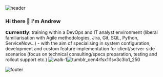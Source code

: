 ![header](https://capsule-render.vercel.app/api?type=wave&color=gradient&height=270&section=headerr&text=Andrew%20Rowe's%20GitHub&fontSize=25)

### Hi there 👋 I'm Andrew 

𝗖𝘂𝗿𝗿𝗲𝗻𝘁𝗹𝘆: training within a DevOps and IT analyst environment (liberal familiarisation with Agile methodologies, Jira, Git, SQL, Python, ServiceNow...) - with the aim of specialising in system configuration, development and custom feature implementation for client/server-side scenarios (focus on technical consulting/specs preparation, testing and rollout support etc.) 
![walk-1](https://user-images.githubusercontent.com/97597415/150378741-6f2d510b-ffc6-425e-9120-b77038088530.gif)![tumblr_oen4rfsx1l1sv3c3lo1_250](https://user-images.githubusercontent.com/97597415/150394719-cbcacc92-8af2-4b19-b121-5ddab13b7dec.gif)


![footer](https://capsule-render.vercel.app/api?type=wave&color=gradient&height=240&section=footer&text=@rowemeister83&fontSize=22.5)


